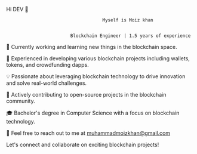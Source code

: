  Hi DEV  👋

                                        Myself is Moiz khan 


                            Blockchain Engineer | 1.5 years of experience

🔗 Currently working and learning new things in the blockchain space.

💼 Experienced in developing various blockchain projects including wallets, tokens, and crowdfunding dapps.

💡 Passionate about leveraging blockchain technology to drive innovation and solve real-world challenges.

🚀 Actively contributing to open-source projects in the blockchain community.

🎓 Bachelor's degree in Computer Science with a focus on blockchain technology.

📧 Feel free to reach out to me at muhammadmoizkhan@gmail.com

Let's connect and collaborate on exciting blockchain projects!
